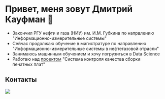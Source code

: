 # Привет, меня зовут Дмитрий Кауфман 👋

- Закончил РГУ нефти и газа (НИУ) им. И.М. Губкина по напрвлению "Информационно-измерительные системы"
- Сейчас продолжаю обучение в магистратуре по направлению "Информационно-измерительные системы в нефтегазовой отрасли"
- Занимаюсь машинным обучением и хочу погрузиться в Data Science
- Работаю над [проектом](https://github.com/KaufmanDmitriy/pcb-detection) "Система контроля качества сборки печатных плат"

## Контакты
[<img src="img/myImage.png">]([http://example.com/](https://yandex.ru/images/search?from=tabbar&img_url=https%3A%2F%2Fcs7.pikabu.ru%2Fpost_img%2F2017%2F11%2F22%2F7%2Fog_og_1511349620299615455.jpg&lr=213&pos=4&rpt=simage&text=telegram)https://yandex.ru/images/search?from=tabbar&img_url=https%3A%2F%2Fcs7.pikabu.ru%2Fpost_img%2F2017%2F11%2F22%2F7%2Fog_og_1511349620299615455.jpg&lr=213&pos=4&rpt=simage&text=telegram)
